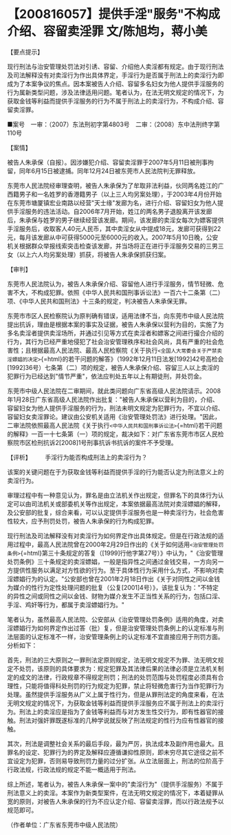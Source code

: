 # 【200816057】提供手淫"服务"不构成介绍、容留卖淫罪 文/陈旭均，蒋小美

【要点提示】

现行刑法与治安管理处罚法对引诱、容留、介绍他人卖淫都有规定。由于现行刑法及司法解释没有对卖淫行为作出具体界定，手淫行为是否属于刑法上的卖淫行为即成为了本案争议的焦点。因本案被告人介绍、容留多名妇女为他人提供手淫服务的行为属新类型问题，涉及法律适用问题。笔者认为，在法无明文规定的情况下，为获取金钱等利益而提供手淫服务的行为不属于刑法上的卖淫行为，不构成介绍、容留卖淫罪。

■案号　一审：（2007）东法刑初字第4803号　二审：（2008）东中法刑终字第110号

【案情】

被告人朱承保（自报）。因涉嫌犯介绍、容留卖淫罪于2007年5月11日被刑事拘留，同年6月15日被逮捕。同年12月24日被东莞市人民法院判无罪释放。

东莞市人民法院经审理查明，被告人朱承保为了牟取非法利益，伙同两名姓江的广西籍男子和一名姓罗的香港籍男子（以上三人均另案处理），于2003年4月份开始在东莞市塘厦镇宏业南路以经营"天士缘"发廊为名，进行介绍、容留妇女为他人提供手淫服务的违法活动。自2006年7月开始，姓江的两名男子退股离开该发廊后，朱承保与姓罗的男子继续经营该发廊。期间，该发廊的卖淫女每次为嫖客提供手淫服务后，收取客人40元人民币，其中卖淫女从中提成18元，发廊可获得到22元，每月该发廊从中可获得5000元至6000元的收入。2007年5月10日晚，公安机关根据群众举报线索突击检查该发廊，并当场将正在进行手淫服务交易的三男三女（以上六人均另案处理）抓获，将被告人朱承保抓获归案。

【审判】

东莞市人民法院认为，被告人朱承保介绍、容留他人进行手淫服务，情节轻微、危害不大，不构成犯罪。依照《中华人民共和国刑事诉讼法》一百六十二条第（二）项、《中华人民共和国刑法》十三条的规定，判决被告人朱承保无罪。

东莞市市区人民检察院认为原判确有错误，适用法律不当，向东莞市中级人民法院提出抗诉，理由是根据本案的事实及证据，被告人朱承保以营利为目的，实施了为多名卖淫者提供卖淫场所，并通过引见等方式在卖淫者和嫖客之间进行撮合介绍的行为，其行为已经严重地侵犯了社会治安管理秩序和社会风尚，具有严重的社会危害性；且根据最高人民法院、最高人民检察院《关于执行`<全国人大常委会关于严禁卖淫嫖娼的决定>`{=html}的若干问题的解答》（1992年12月11日法发\[1992\]42号高检会\[1992\]36号）七条第（二）项的规定，被告人朱承保介绍、容留三人以上卖淫的犯罪行为已经达到"情节严重"，依法应判处五年以上有期徒刑，并处罚金。

东莞市中级人民法院在二审期间，就此类问题向广东省高级人民法院请示。2008年1月28日广东省高级人民法院作出批复："被告人朱承保以营利为目的，介绍、容留妇女为他人提供手淫服务的行为，刑法未明文规定为犯罪行为，不宜以介绍、容留妇女卖淫罪论。建议由公安机关适用《治安管理处罚法》进行处理。"因此，二审法院依照最高人民法院《关于执行`<中华人民共和国刑事诉讼法>`{=html}若干问题的解释》一百一十七条第（一）项的规定，裁决如下：对广东省东莞市市区人民检察院市区检刑抗诉2\[2008\]1号刑事抗诉书抗诉的案件不予受理。

【评析】 　　手淫行为能否构成刑法上的卖淫行为？

该案的关键问题在于为获取金钱等利益而提供手淫的行为能否认定为刑法意义上的卖淫行为。

审理过程中有一种意见认为，罪名是由立法机关作出规定，但罪名下的具体行为认定可以由司法机关或部委机关等作出规定，本案依据最高法院对卖淫嫖娼的解释，及公安部的批复，综合来看，可以认定提供手淫服务也是一种卖淫行为，社会危害性较大，应予刑罚处罚，被告人朱承保的行为构成犯罪。

现行刑法及司法解释没有对卖淫行为如何界定作出具体规定。但是在行政法规的适用过程中，最高人民法院曾在2000年2月29日作出的《关于如何适用`<治安管理处罚条例>`{=html}第三十条规定的答复（\[1999\]行他字第27号）》中认为，"《治安管理处罚条例》三十条规定的卖淫嫖娼，一般是指异性之间通过金钱交易，一方向另一方提供性服务以满足对方性欲的行为。至于具体性行为采用什么方式，不影响对卖淫嫖娼行为的认定。"公安部也曾在2001年2月18日作出《关于对同性之间以金钱为媒介的性行为定性处理问题的批复（公复\[2001\]4号）》，该批复认为："不特定的异性之间或同性之间以金钱、财物为媒介发生不正当性关系的行为，包括口淫、手淫、鸡奸等行为，都属于卖淫嫖娼行为。"

笔者认为，虽然最高人民法院、公安部从《治安管理处罚条例》适用的角度，对卖淫嫖娼行为如何界定作出过答（批）复，但是治安管理处罚条例上的认定标准与刑法层面的认定标准不一样，治安管理条例上的认定标准不宜直接应用于刑罚方面。分析如下：

首先，刑法的三大原则之一罪刑法定原则规定，法无明文规定不为罪、法无明文规定不处罚，该原则的具体要求为：规定犯罪及其法律后果的法律必须是立法机关制定的成文的法律，行政规章不得规定刑罚；刑法的处罚范围与处罚程度必须具有合理性，只能将值得科处刑罚的行为规定为犯罪，禁止将轻微危害行为当作犯罪行为处理。虽然提供手淫服务从广义上属于性行为，但是从罪刑法定的角度来看，在法无明文规定的情况下，为获取金钱等利益而提供手淫服务应不属于刑法上的卖淫行为。刑法上的卖淫应是指为了金钱等利益而与对方发生性交行为，即有性器官的接触。刑法对强奸罪既遂标准的几种学说就反映了刑法规定的性行为应有性器官的接触。

其次，刑法是调整社会关系的最后手段，最为严厉，执法成本及副作用也最大。且罪名的设定、犯罪行为的界定及解释应遵循谦抑性原则，即未穷尽其它途径之前不宜设定为犯罪，否则易导致刑罚力量的过分扩张。从立法层面上，刑法的位阶高于行政法规，行政法规的规定不能一概适用于刑法。

综上所述，笔者认为，被告人朱承保一案中的"卖淫行为"（提供手淫服务）不属于刑法意义上的卖淫。本案作为新类型案件，在法无明文规定的情况下，本着疑罪从宽的原则，对被告人朱承保的行为不应认定介绍、容留卖淫罪，而以行政法规予以规范即可。

（作者单位：广东省东莞市中级人民法院）
